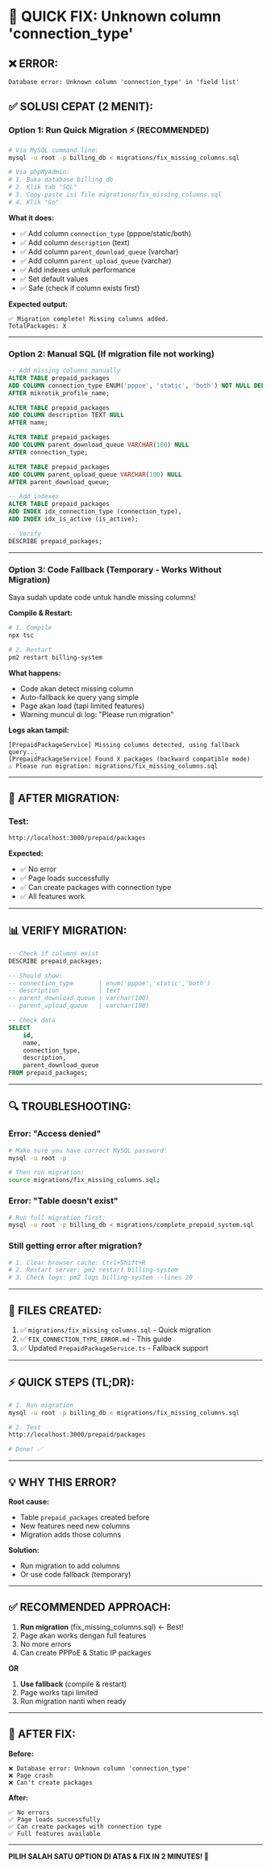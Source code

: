# 🔧 QUICK FIX: Unknown column 'connection_type'

## ❌ **ERROR:**
```
Database error: Unknown column 'connection_type' in 'field list'
```

## ✅ **SOLUSI CEPAT (2 MENIT):**

### **Option 1: Run Quick Migration** ⚡ (RECOMMENDED)

```bash
# Via MySQL command line:
mysql -u root -p billing_db < migrations/fix_missing_columns.sql

# Via phpMyAdmin:
# 1. Buka database billing_db
# 2. Klik tab "SQL"
# 3. Copy-paste isi file migrations/fix_missing_columns.sql
# 4. Klik "Go"
```

**What it does:**
- ✅ Add column `connection_type` (pppoe/static/both)
- ✅ Add column `description` (text)
- ✅ Add column `parent_download_queue` (varchar)
- ✅ Add column `parent_upload_queue` (varchar)
- ✅ Add indexes untuk performance
- ✅ Set default values
- ✅ Safe (check if column exists first)

**Expected output:**
```
✅ Migration complete! Missing columns added.
TotalPackages: X
```

---

### **Option 2: Manual SQL** (If migration file not working)

```sql
-- Add missing columns manually
ALTER TABLE prepaid_packages 
ADD COLUMN connection_type ENUM('pppoe', 'static', 'both') NOT NULL DEFAULT 'pppoe' 
AFTER mikrotik_profile_name;

ALTER TABLE prepaid_packages 
ADD COLUMN description TEXT NULL 
AFTER name;

ALTER TABLE prepaid_packages 
ADD COLUMN parent_download_queue VARCHAR(100) NULL 
AFTER connection_type;

ALTER TABLE prepaid_packages 
ADD COLUMN parent_upload_queue VARCHAR(100) NULL 
AFTER parent_download_queue;

-- Add indexes
ALTER TABLE prepaid_packages 
ADD INDEX idx_connection_type (connection_type),
ADD INDEX idx_is_active (is_active);

-- Verify
DESCRIBE prepaid_packages;
```

---

### **Option 3: Code Fallback** (Temporary - Works Without Migration)

Saya sudah update code untuk handle missing columns!

**Compile & Restart:**
```bash
# 1. Compile
npx tsc

# 2. Restart
pm2 restart billing-system
```

**What happens:**
- Code akan detect missing column
- Auto-fallback ke query yang simple
- Page akan load (tapi limited features)
- Warning muncul di log: "Please run migration"

**Logs akan tampil:**
```
[PrepaidPackageService] Missing columns detected, using fallback query...
[PrepaidPackageService] Found X packages (backward compatible mode)
⚠️ Please run migration: migrations/fix_missing_columns.sql
```

---

## 🚀 **AFTER MIGRATION:**

### **Test:**
```bash
http://localhost:3000/prepaid/packages
```

**Expected:**
- ✅ No error
- ✅ Page loads successfully
- ✅ Can create packages with connection type
- ✅ All features work

---

## 📊 **VERIFY MIGRATION:**

```sql
-- Check if columns exist
DESCRIBE prepaid_packages;

-- Should show:
-- connection_type       | enum('pppoe','static','both')
-- description           | text
-- parent_download_queue | varchar(100)
-- parent_upload_queue   | varchar(100)

-- Check data
SELECT 
    id, 
    name, 
    connection_type, 
    description,
    parent_download_queue
FROM prepaid_packages;
```

---

## 🔍 **TROUBLESHOOTING:**

### **Error: "Access denied"**
```bash
# Make sure you have correct MySQL password:
mysql -u root -p

# Then run migration:
source migrations/fix_missing_columns.sql;
```

### **Error: "Table doesn't exist"**
```bash
# Run full migration first:
mysql -u root -p billing_db < migrations/complete_prepaid_system.sql
```

### **Still getting error after migration?**
```bash
# 1. Clear browser cache: Ctrl+Shift+R
# 2. Restart server: pm2 restart billing-system
# 3. Check logs: pm2 logs billing-system --lines 20
```

---

## 📁 **FILES CREATED:**

1. ✅ `migrations/fix_missing_columns.sql` - Quick migration
2. ✅ `FIX_CONNECTION_TYPE_ERROR.md` - This guide
3. ✅ Updated `PrepaidPackageService.ts` - Fallback support

---

## ⚡ **QUICK STEPS (TL;DR):**

```bash
# 1. Run migration
mysql -u root -p billing_db < migrations/fix_missing_columns.sql

# 2. Test
http://localhost:3000/prepaid/packages

# Done! ✅
```

---

## 💡 **WHY THIS ERROR?**

**Root cause:**
- Table `prepaid_packages` created before
- New features need new columns
- Migration adds those columns

**Solution:**
- Run migration to add columns
- Or use code fallback (temporary)

---

## ✅ **RECOMMENDED APPROACH:**

1. **Run migration** (fix_missing_columns.sql) ← Best!
2. Page akan works dengan full features
3. No more errors
4. Can create PPPoE & Static IP packages

**OR**

1. **Use fallback** (compile & restart)
2. Page works tapi limited
3. Run migration nanti when ready

---

## 🎯 **AFTER FIX:**

**Before:**
```
❌ Database error: Unknown column 'connection_type'
❌ Page crash
❌ Can't create packages
```

**After:**
```
✅ No errors
✅ Page loads successfully
✅ Can create packages with connection type
✅ Full features available
```

---

**PILIH SALAH SATU OPTION DI ATAS & FIX IN 2 MINUTES! 🚀**

